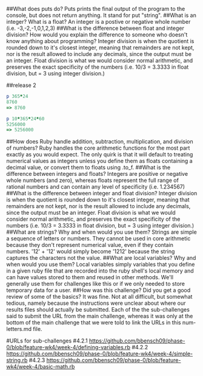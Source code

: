 ##What does puts do?
  Puts prints the final output of the program to the console, but does not return anything. It stand for put "string".
##What is an integer? What is a float?
  An integer is a postive or negative whole number (i.e. -3,-2,-1,0,1,2,3)
##What is the difference between float and integer division? How would you explain the difference to someone who doesn't know anything about programming?
  Integer division is when the quotient is rounded down to it's closest integer, meaning that remainders are not kept, nor is the result allowed to include any decimals, since the output must be an integer. Float division is what we would consider normal arithmetic, and preserves the exact specificity of the numbers (i.e. 10/3 = 3.3333 in float division, but = 3 using integer division.)

##release 2
```ruby
p 365*24
8760
=> 8760

p 10*365*24*60
5256000
=> 5256000
```
##How does Ruby handle addition, subtraction, multiplication, and division of numbers?
Ruby handles the core arithmetic functions for the most part exactly as you would expect. The only quirk is that it will default to treating numerical values as integers unless you define them as floats containing a decimal value, or convert them to floats using .to_f.
##What is the difference between integers and floats?
Integers are positive or negative whole numbers (and zero), whereas floats represent the full range of rational numbers and can contain any level of specificity (i.e. 1.234567)
##What is the difference between integer and float division?
Integer division is when the quotient is rounded down to it's closest integer, meaning that remainders are not kept, nor is the result allowed to include any decimals, since the output must be an integer. Float division is what we would consider normal arithmetic, and preserves the exact specificity of the numbers (i.e. 10/3 = 3.3333 in float division, but = 3 using integer division.)
##What are strings? Why and when would you use them?
Strings are simple a sequence of letters or numbers. They cannot be used in core arithmetic because they don't represent numerical value, even if they contain numbers. '12' + '12' would simply become '1212' because the string captures the characters not the value.
##What are local variables? Why and when would you use them?
Local variables simply variables that you define in a given ruby file that are recorded into the ruby shell's local memory and can have values stored to them and reused in other methods. We'll generally use them for challenges like this or if we only needed to store temporary data for a user.
##How was this challenge? Did you get a good review of some of the basics?
It was fine. Not at all difficult, but somewhat tedious, namely because the instructions were unclear about where our results files should actually be submitted. Each of the the sub-challenges said to submit the URL from the main challenge, whereas it was only at the bottom of the main challenge that we were told to link the URLs in this num-letters.md file.

#URLs for sub-challenges
#4.2.1
https://github.com/bbensch09/phase-0/blob/feature-wk4/week-4/defining-variables.rb
#4.2.2
https://github.com/bbensch09/phase-0/blob/feature-wk4/week-4/simple-string.rb
#4.2.3
https://github.com/bbensch09/phase-0/blob/feature-wk4/week-4/basic-math.rb
